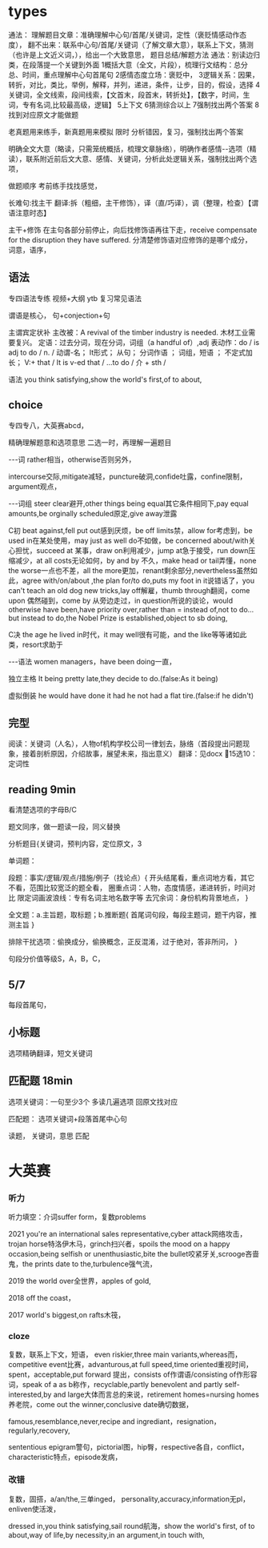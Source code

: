 # types

通法：
理解题目文章：准确理解中心句/首尾/关键词，定性（褒贬情感动作态度），
翻不出来：联系中心句/首尾/关键词（了解文章大意），联系上下文，猜测（也许是上文近义词，），给出一个大致意思，
题目总结/解题方法
通法：别读边归类，在段落提一个关键到外面
1概括大意（全文，片段），梳理行文结构：总分总、时间，重点理解中心句首尾句
2感情态度立场：褒贬中，
3逻辑关系：因果，转折，对比，类比，举例，解释，并列，递进，条件，让步，目的，假设，选择
4关键词，全文线索，段间线索，【文首末，段首末，转折处】，【数字，时间，生词，专有名词,比较最高级，逻辑】
5上下文
6猜测综合以上
7强制找出两个答案
8找到对应原文才能做题

老真题用来练手，新真题用来模拟
限时
分析错因，复习，强制找出两个答案

明确全文大意（略读，只需笼统概括，梳理文章脉络），明确作者感情--选项（精读），联系附近前后文大意、感情、关键词，分析此处逻辑关系，强制找出两个选项，

做题顺序
考前练手找找感觉，


长难句:找主干
翻译:拆（粗细，主干修饰），译（直/巧译），调（整理，检查）【谓语注意时态】

主干+修饰
在主句各部分前停止，向后找修饰语再往下走，receive compensate for the disruption they have suffered.
分清楚修饰语对应修饰的是哪个成分，
词意，语序， 







## 语法
专四语法专练
视频+大纲
ytb
复习常见语法


谓语是核心，
句+conjection+句

主谓宾定状补
主改被：A revival of the timber industry is needed. 木材工业需要复兴。
定语：过去分词，现在分词，词组（a handful of）,adj
表动作：do / is adj to do / n. /
动谓-名； It形式； 从句； 分词作语 ； 词组，短语 ； 不定式加长； 
V:+ that /  It is v-ed that / ...to do / 介 + sth / 


语法
you think satisfying,show the world's first,of to about,




## choice
专四专八，大英赛abcd，


精确理解题意和选项意思
二选一时，再理解一遍题目

---词
rather相当，otherwise否则另外，

intercourse交际,mitigate减轻，puncture破洞,confide吐露，confine限制，argument观点，


---词组
steer clear避开,other things being equal其它条件相同下,pay equal amounts,be orginally scheduled原定,give away泄露

C初
beat against,fell put out感到厌烦，be off limits禁，allow for考虑到，be used in在某处使用，may just as well do不如做，be concerned about/with关心担忧，succeed at 某事，draw on利用减少，jump at急于接受，run down压缩减少，at all costs无论如何，by and by 不久，make head or tail弄懂，none the worse一点也不差，all the more更加，renant剩余部分,nevertheless虽然如此，agree with/on/about ,the plan for/to do,puts my foot in it说错话了，you can't teach an old dog new tricks,lay off解雇，thumb through翻阅，come upon 偶然碰到，come by 从旁边走过，in question所说的谈论，would otherwise have been,have priority over,rather than = instead of,not to do... but instead to do,the Nobel Prize is established,object to sb doing, 

C决
the age he lived in时代，it may well很有可能，and the like等等诸如此类，resort求助于


---语法
women managers，have been doing一直，

独立主格
It being pretty late,they decide to do.(false:As it being)

虚拟倒装
he would have done it had he not had a flat tire.(false:if he didn't)



## 完型
阅读：关键词（人名），人物of机构学校公司一律划去，脉络（首段提出问题现象，接着剖析原因，介绍故事，展望未来，指出意义）
翻译：见docx
15选10：
定词性

## reading 9min
看清楚选项的字母B/C

题文同序，做一题读一段，同义替换


分析题目{关键词，预判内容，定位原文，3


  单词题：

  段题：事实/逻辑/观点/措施/例子（找论点）{
    开头结尾看，重点词地方看，其它不看，范围比较宽泛的题全看，
    圈重点词：人物，态度情感，递进转折，时间对比
    限定词画波浪线：专有名词主地名数字等
    去冗余词：身份机构背景地点，
  }

  全文题：a.主旨题，取标题；b.推断题{
    首尾词句段，每段主题词，题干内容，推测主旨
  }

  排除干扰选项：偷换成分，偷换概念，正反混淆，过于绝对，答非所问，
}

句段分价值等级S，A，B，C，


## 5/7
每段首尾句，

## 小标题
选项精确翻译，短文关键词

## 匹配题 18min
选项关键词：一句至少3个
多读几遍选项
回原文找对应


匹配题：
选项关键词+段落首尾中心句

读题，
关键词，意思
匹配


# 大英赛


### 听力
听力填空：介词suffer form，复数problems

2021
you're an international sales representative,cyber attack网络攻击，trojan horse特洛伊木马，grinch扫兴者，spoils the mood on a happy occasion,being selfish or unenthusiastic,bite the bullet咬紧牙关,scrooge吝啬鬼，the prints date to the,turbulence强气流，

2019
the world over全世界，apples of gold,

2018
off the coast，

2017
world's biggest,on rafts木筏，



### cloze
复数，联系上下文，短语，
even riskier,three main variants,whereas而，competitive event比赛，advanturous,at full speed,time oriented重视时间，spent，acceptable,put forward 提出，consists of作谓语/consisting of作形容词，speak of a as b称作，recyclable,partly benevolent and partly self-interested,by and large大体而言总的来说，retirement homes=nursing homes养老院，come out the winner,conclusive date确切数据，

famous,resemblance,never,recipe and ingrediant，resignation，regularly,recovery,

sententious epigram警句，pictorial图，hip臀，respective各自，conflict，characteristic特点，episode发病，

### 改错

复数，固搭，a/an/the,三单inged，
personality,accuracy,information无pl，enliven使活泼，

dressed in,you think satisfying,sail round航海，show the world's first, of to about,way of life,by necessity,in an argument,in touch with,





